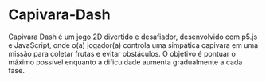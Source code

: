 # Capivara-Dash
Capivara Dash é um jogo 2D divertido e desafiador, desenvolvido com p5.js e JavaScript, onde o(a) jogador(a) controla uma simpática capivara em uma missão para coletar frutas e evitar obstáculos. O objetivo é pontuar o máximo possível enquanto a dificuldade aumenta gradualmente a cada fase.
